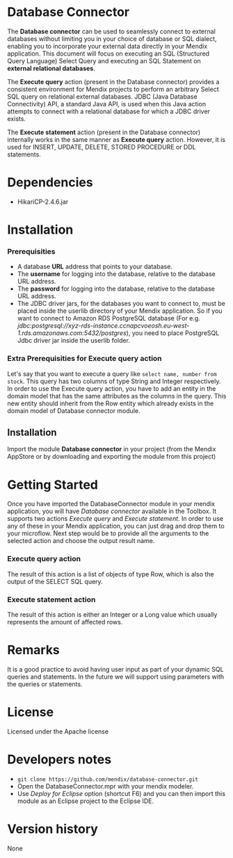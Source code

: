 # Database Connector

The **Database connector** can be used to seamlessly connect to external databases without limiting you in your choice of database or SQL dialect, enabling you to incorporate your external data directly in your Mendix application.
This document will focus on executing an SQL (Structured Query Language) Select Query and executing an SQL Statement on **external relational databases**. 

The **Execute query** action (present in the Database connector) provides a consistent environment for Mendix projects to perform an arbitrary Select SQL query on relational external databases. JDBC (Java Database Connectivity) API, a standard Java API, 
is used when this Java action attempts to connect with a relational database for which a JDBC driver exists.

The **Execute statement** action (present in the Database connector) internally works in the same manner as **Execute query** action.
However, it is used for INSERT, UPDATE, DELETE, STORED PROCEDURE or DDL statements.

# Dependencies
* HikariCP-2.4.6.jar

# Installation
### Prerequisities
* A database **URL** address that points to your database.
* The **username** for logging into the database, relative to the database URL address.
* The **password** for logging into the database, relative to the database URL address.
* The JDBC driver jars, for the databases you want to connect to, must be placed inside the userlib directory of your Mendix application. 
So if you want to connect to Amazon RDS PostgreSQL database (For e.g. *jdbc:postgresql://xyz-rds-instance.ccnapcvoeosh.eu-west-1.rds.amazonaws.com:5432/postgres*), 
you need to place PostgreSQL Jdbc driver jar inside the userlib folder.

### Extra Prerequisities for Execute query action
Let's say that you want to execute a query like `select name, number from stock`. This query has two columns of type String and Integer respectively. In order to use the Execute query action, you have to add an entity in the domain model that has the same attributes as the columns in the query.
This new entity should inherit from the Row entity which already exists in the domain model of Database connector module.


## Installation
Import the module **Database connector** in your project (from the Mendix AppStore or by downloading and exporting the module from this project)

# Getting Started
Once you have imported the DatabaseConnector module in your mendix application, you will have *Database connector* available in the Toolbox. It supports two actions *Execute query* and *Execute statement*.
In order to use any of these in your Mendix application, you can just drag and drop them to your microflow.
Next step would be to provide all the arguments to the selected action and choose the output result name. 

### Execute query action
The result of this action is a list of objects of type Row, which is also the output of the SELECT SQL query.

### Execute statement action
The result of this action is either an Integer or a Long value which usually represents the amount of affected rows.

# Remarks
It is a good practice to avoid having user input as part of your dynamic SQL queries and statements. In the future we will support using parameters with the queries or statements.

# License
Licensed under the Apache license

# Developers notes
* `git clone https://github.com/mendix/database-connector.git`
* Open the DatabaseConnector.mpr with your mendix modeler.
* Use *Deploy for Eclipse* option (shortcut F6) and you can then import this module as an Eclipse project to the Eclipse IDE.

# Version history
None
